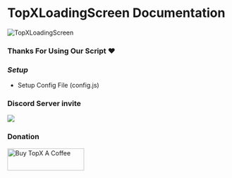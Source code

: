 # TopXLoadingScreen Documentation

![TopXLoadingScreen](https://cdn.discordapp.com/attachments/969012113160933486/1190725106792669274/Untitled-1.png?ex=65a2d82c&is=6590632c&hm=fc79d55bae982830cc9abe8f82da390c64270e1018376f46d8471ed9678bbc1d&)

### Thanks For Using Our Script ❤️

### ***Setup***

- Setup Config File (config.js)


### Discord Server invite
[![](https://dcbadge.vercel.app/api/server/vuJQnbEMyu)](https://discord.gg/vuJQnbEMyu)

### Donation
<a href="https://www.buymeacoffee.com/topxteam26" target="_blank"><img src="https://cdn.buymeacoffee.com/buttons/v2/default-blue.png" alt="Buy TopX A Coffee" height="50" width="174"></a>